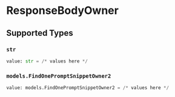 # ResponseBodyOwner


## Supported Types

### `str`

```python
value: str = /* values here */
```

### `models.FindOnePromptSnippetOwner2`

```python
value: models.FindOnePromptSnippetOwner2 = /* values here */
```

